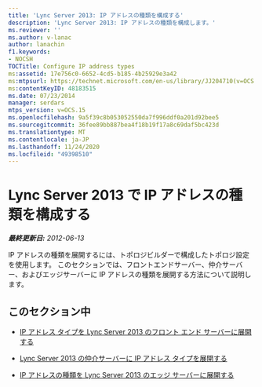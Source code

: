 ```yaml
---
title: 'Lync Server 2013: IP アドレスの種類を構成する'
description: 'Lync Server 2013: IP アドレスの種類を構成します。'
ms.reviewer: ''
ms.author: v-lanac
author: lanachin
f1.keywords:
- NOCSH
TOCTitle: Configure IP address types
ms:assetid: 17e756c0-6652-4cd5-b185-4b25929e3a42
ms:mtpsurl: https://technet.microsoft.com/en-us/library/JJ204710(v=OCS.15)
ms:contentKeyID: 48183515
ms.date: 07/23/2014
manager: serdars
mtps_version: v=OCS.15
ms.openlocfilehash: 9a5f39c8b053052550da7f996ddf0a201d92bee5
ms.sourcegitcommit: 36fee89bb887bea4f18b19f17a8c69daf5bc423d
ms.translationtype: MT
ms.contentlocale: ja-JP
ms.lasthandoff: 11/24/2020
ms.locfileid: "49398510"
---
```

# <a name="configure-ip-address-types-in-lync-server-2013"></a>Lync Server 2013 で IP アドレスの種類を構成する

<div data-xmlns="http://www.w3.org/1999/xhtml">

<div class="topic" data-xmlns="http://www.w3.org/1999/xhtml" data-msxsl="urn:schemas-microsoft-com:xslt" data-cs="https://msdn.microsoft.com/">

<div data-asp="https://msdn2.microsoft.com/asp">



</div>

<div id="mainSection">

<div id="mainBody">

<span> </span>

_**最終更新日:** 2012-06-13_

IP アドレスの種類を展開するには、トポロジビルダーで構成したトポロジ設定を使用します。 このセクションでは、フロントエンドサーバー、仲介サーバー、およびエッジサーバーに IP アドレスの種類を展開する方法について説明します。

<div>

## <a name="in-this-section"></a>このセクション中

  - [IP アドレス タイプを Lync Server 2013 のフロント エンド サーバーに展開する](lync-server-2013-deploy-ip-address-types-on-a-front-end-server.md)

  - [Lync Server 2013 の仲介サーバーに IP アドレス タイプを展開する](lync-server-2013-deploy-ip-address-types-on-a-mediation-server.md)

  - [IP アドレスの種類を Lync Server 2013 のエッジ サーバーに展開する](lync-server-2013-deploy-ip-address-types-on-an-edge-server.md)

</div>

</div>

<span> </span>

</div>

</div>

</div>

